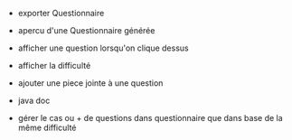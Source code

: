 - exporter Questionnaire
- apercu d'une Questionnaire générée
- afficher une question lorsqu'on clique dessus
- afficher la difficulté

- ajouter une piece jointe à une question

- java doc

- gérer le cas ou + de questions dans questionnaire que dans base de la même difficulté 